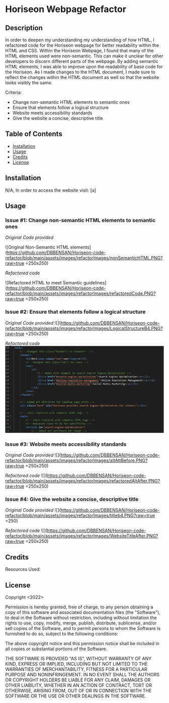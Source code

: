 # Horiseon Webpage Refactor

## Description

In order to deepen my understanding my understanding of how HTML, I refactored code for the Horiseon webpage for better readability within the HTML and CSS. Within the Horiseon Webpage, I found that many of the HTML elements used were non-semantic. This can make it unclear for other developers to discern different parts of the webpage. By adding semantic HTML elements, I was able to improve upon the readability of base code for the Horiseon. As I made changes to the HTML document, I made sure to reflect the changes within the HTML document as well so that the website looks visibly the same.

Criteria:
- Change non-semantic HTML elements to semantic ones
- Ensure that elements follow a logical structure
- Website meets accessibility standards
- Give the website a concise, descriptive title

## Table of Contents

- [Installation](#installation)
- [Usage](#usage)
- [Credits](#credits)
- [License](#license)

## Installation

N/A, In order to access the website visit:
[a]

## Usage

### Issue #1: Change non-semantic HTML elements to semantic ones
*Original Code provided*

![Original Non-Semantic HTML elements](https://github.com/DBBENSAN/Horiseon-code-refactor/blob/main/assets/images/refactorImages/nonSemanticHTML.PNG?raw=true =250x250)

*Refactored code*

![Refactored HTML to meet Semantic guidelines](https://github.com/DBBENSAN/Horiseon-code-refactor/blob/main/assets/images/refactorImages/refactoredCode.PNG?raw=true =250x250)

### Issue #2: Ensure that elements follow a logical structure
*Original Code provided*
![](https://github.com/DBBENSAN/Horiseon-code-refactor/blob/main/assets/images/refactorImages/LogicalStructureB4.PNG?raw=true =250x250)

*Refactored code* 
![](https://github.com/DBBENSAN/Horiseon-code-refactor/blob/main/assets/images/refactorImages/logicalStructureAFTER.PNG?raw=true=250x250)

### Issue #3: Website meets accessibility standards
*Original Code provided*
![](https://github.com/DBBENSAN/Horiseon-code-refactor/blob/main/assets/images/refactorImages/altAttBefore.PNG?raw=true =250x250)


*Refactored code* 
![](https://github.com/DBBENSAN/Horiseon-code-refactor/blob/main/assets/images/refactorImages/refactoredAltAfter.PNG?raw=true =250x250)

### Issue #4: Give the website a concise, descriptive title
*Original Code provided*
![](https://github.com/DBBENSAN/Horiseon-code-refactor/blob/main/assets/images/refactorImages/titleb4.PNG?raw=true =250)


*Refactored code* 
![](https://github.com/DBBENSAN/Horiseon-code-refactor/blob/main/assets/images/refactorImages/WebsiteTitleAfter.PNG?raw=true =250x250)

## Credits

Resources Used:


## License

Copyright <2022> <Daniele Bensan>

Permission is hereby granted, free of charge, to any person obtaining a copy of this software and associated documentation files (the "Software"), to deal in the Software without restriction, including without limitation the rights to use, copy, modify, merge, publish, distribute, sublicense, and/or sell copies of the Software, and to permit persons to whom the Software is furnished to do so, subject to the following conditions:

The above copyright notice and this permission notice shall be included in all copies or substantial portions of the Software.

THE SOFTWARE IS PROVIDED "AS IS", WITHOUT WARRANTY OF ANY KIND, EXPRESS OR IMPLIED, INCLUDING BUT NOT LIMITED TO THE WARRANTIES OF MERCHANTABILITY, FITNESS FOR A PARTICULAR PURPOSE AND NONINFRINGEMENT. IN NO EVENT SHALL THE AUTHORS OR COPYRIGHT HOLDERS BE LIABLE FOR ANY CLAIM, DAMAGES OR OTHER LIABILITY, WHETHER IN AN ACTION OF CONTRACT, TORT OR OTHERWISE, ARISING FROM, OUT OF OR IN CONNECTION WITH THE SOFTWARE OR THE USE OR OTHER DEALINGS IN THE SOFTWARE.
